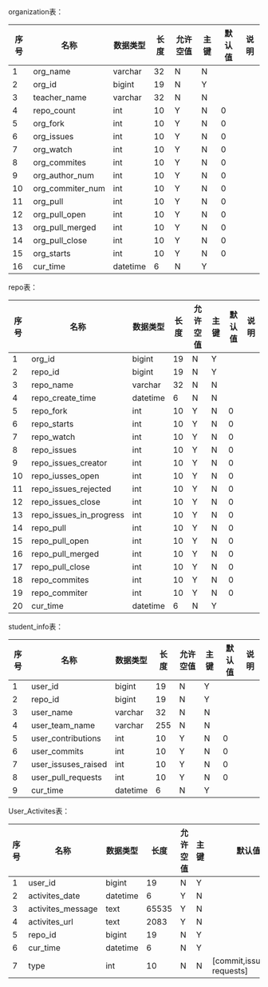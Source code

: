 organization表：

| 序号 | 名称             | 数据类型 | 长度 | 允许空值 | 主键 | 默认值 | 说明 |
| ---- | ---------------- | -------- | ---- | -------- | ---- | ------ | ---- |
| 1    | org_name         | varchar  | 32   | N        | N    |        |      |
| 2    | org_id           | bigint   | 19   | N        | Y    |        |      |
| 3    | teacher_name     | varchar  | 32   | N        | N    |        |      |
| 4    | repo_count       | int      | 10   | Y        | N    | 0      |      |
| 5    | org_fork         | int      | 10   | Y        | N    | 0      |      |
| 6    | org_issues       | int      | 10   | Y        | N    | 0      |      |
| 7    | org_watch        | int      | 10   | Y        | N    | 0      |      |
| 8    | org_commites     | int      | 10   | Y        | N    | 0      |      |
| 9    | org_author_num   | int      | 10   | Y        | N    | 0      |      |
| 10   | org_commiter_num | int      | 10   | Y        | N    | 0      |      |
| 11   | org_pull         | int      | 10   | Y        | N    | 0      |      |
| 12   | org_pull_open    | int      | 10   | Y        | N    | 0      |      |
| 13   | org_pull_merged  | int      | 10   | Y        | N    | 0      |      |
| 14   | org_pull_close   | int      | 10   | Y        | N    | 0      |      |
| 15   | org_starts       | int      | 10   | Y        | N    | 0      |      |
| 16   | cur_time         | datetime | 6    | N        | Y    |        |      |

repo表：

| 序号 | 名称                    | 数据类型 | 长度 | 允许空值 | 主键 | 默认值 | 说明 |
| ---- | ----------------------- | -------- | ---- |------|----| ------ | ---- |
| 1    | org_id                  | bigint   | 19   | N    | Y  |        |      |
| 2    | repo_id                 | bigint   | 19   | N    | Y  |        |      |
| 3    | repo_name               | varchar  | 32   | N    | N  |        |      |
| 4    | repo_create_time        | datetime | 6    | N    | N  |        |      |
| 5    | repo_fork               | int      | 10   | Y    | N  | 0      |      |
| 6    | repo_starts             | int      | 10   | Y    | N  | 0      |      |
| 7    | repo_watch              | int      | 10   | Y    | N  | 0      |      |
| 8    | repo_issues             | int      | 10   | Y    | N  | 0      |      |
| 9    | repo_issues_creator     | int      | 10   | Y    | N  | 0      |      |
| 10   | repo_iusses_open        | int      | 10   | Y    | N  | 0      |      |
| 11   | repo_issues_rejected    | int      | 10   | Y    | N  | 0      |      |
| 12   | repo_issues_close       | int      | 10   | Y    | N  | 0      |      |
| 13   | repo_issues_in_progress | int      | 10   | Y    | N  | 0      |      |
| 14   | repo_pull               | int      | 10   | Y    | N  | 0      |      |
| 15   | repo_pull_open          | int      | 10   | Y    | N  | 0      |      |
| 16   | repo_pull_merged        | int      | 10   | Y    | N  | 0      |      |
| 17   | repo_pull_close         | int      | 10   | Y    | N  | 0      |      |
| 18   | repo_commites           | int      | 10   | Y    | N  | 0      |      |
| 19   | repo_commiter           | int      | 10   | Y    | N  | 0      |      |
| 20   | cur_time                | datetime | 6    | N    | Y  |        |      |

student_info表：

| 序号 | 名称                | 数据类型 | 长度 | 允许空值 | 主键 | 默认值 | 说明 |
| ---- | ------------------- | -------- | ---- | -------- | ---- | ------ | ---- |
| 1    | user_id             | bigint   | 19   | N        | Y    |        |      |
| 2    | repo_id             | bigint   | 19   | N        | Y    |        |      |
| 3    | user_name           | varchar  | 32   | N        | N    |        |      |
| 4    | user_team_name      | varchar  | 255  | N        | N    |        |      |
| 5    | user_contributions  | int      | 10   | Y        | N    | 0      |      |
| 6    | user_commits        | int      | 10   | Y        | N    | 0      |      |
| 7    | user_issuses_raised | int      | 10   | Y        | N    | 0      |      |
| 8    | user_pull_requests  | int      | 10   | Y        | N    | 0      |      |
| 9    | cur_time            | datetime | 6    | N        | Y    |        |      |

User_Activites表：

| 序号 | 名称              | 数据类型 | 长度  | 允许空值 | 主键 | 默认值                        | 说明 |
| ---- | ----------------- | -------- | ----- |------| ---- | ----------------------------- | ---- |
| 1    | user_id           | bigint   | 19    | N    | Y    |                               |      |
| 2    | activites_date    | datetime | 6     | Y    | N    |                               |      |
| 3    | activites_message | text     | 65535 | Y    | N    |                               |      |
| 4    | activites_url     | text     | 2083  | Y    | N    |                               |      |
| 5    | repo_id           | bigint   | 19    | N    | Y    |                               |      |
| 6    | cur_time          | datetime | 6     | N    | Y    |                               |      |
| 7    | type              | int      | 10    | N    | N    | [commit,issues,pull requests] |      |

